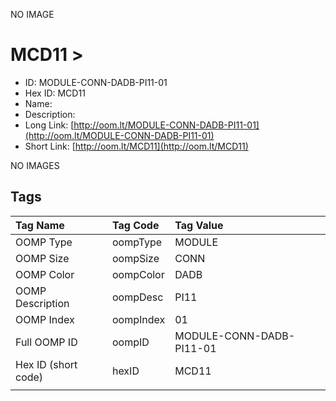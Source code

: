 


  
NO IMAGE  
# MCD11 > 

- ID: MODULE-CONN-DADB-PI11-01
- Hex ID: MCD11
- Name: 
- Description: 
- Long Link: [http://oom.lt/MODULE-CONN-DADB-PI11-01](http://oom.lt/MODULE-CONN-DADB-PI11-01)
- Short Link: [http://oom.lt/MCD11](http://oom.lt/MCD11)
  
NO IMAGES  
## Tags
  

|Tag Name|Tag Code|Tag Value|
| :--- | :--- | :--- |
|OOMP Type|oompType|MODULE|
|OOMP Size|oompSize|CONN|
|OOMP Color|oompColor|DADB|
|OOMP Description|oompDesc|PI11|
|OOMP Index|oompIndex|01|
|Full OOMP ID|oompID|MODULE-CONN-DADB-PI11-01|
|Hex ID (short code)|hexID|MCD11|
||||
